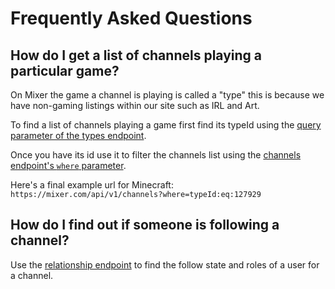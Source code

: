 # Frequently Asked Questions

## How do I get a list of channels playing a particular game?

On Mixer the game a channel is playing is called a "type" this is because we have non-gaming listings within our site such as IRL and Art.

To find a list of channels playing a game first find its typeId using the [query parameter of the types endpoint](https://dev.mixer.com/rest/index.html#types_get?target=_blank).

Once you have its id use it to filter the channels list using the [channels endpoint's `where` parameter](https://dev.mixer.com/rest/index.html#channels_get?target=_blank).

Here's a final example url for Minecraft: `https://mixer.com/api/v1/channels?where=typeId:eq:127929`

## How do I find out if someone is following a channel?

Use the [relationship endpoint](https://dev.mixer.com/rest/index.html#channels__channelId__relationship_get?target=_blank) to find the follow state and roles of a user for a channel.
